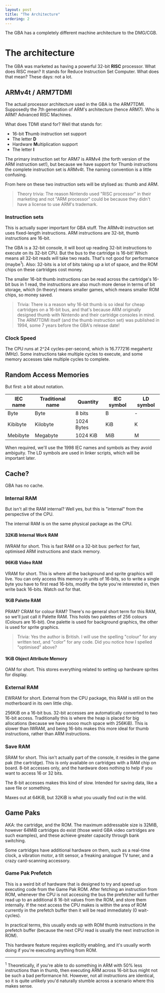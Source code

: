 ```yaml
---
layout: post
title: "The Architecture"
ordering: 2
---
```


The GBA has a completely different machine architecture to the DMG/CGB.

# The architecture

The GBA was marketed as having a powerful 32-bit **RISC** processor. What does RISC mean? It stands for Reduce Instruction Set Computer. What does that mean? These days: not a lot.

## ARMv4t / ARM7TDMI

The actual processor architecture used in the GBA is the ARM7TDMI. Supposedly the 7th generation of ARM's architecture (hence ARM7). Who is ARM? Advanced RISC Machines.

What does TDMI stand for? Well that stands for:
* 16-bit **T**humb instruction set support
* The letter **D**
* Hardware **M**ultiplication support
* The letter **I**

The primary instruction set for ARM7 is ARMv4 (the forth version of the ARM instruction set!), but because we have support for Thumb instructions the complete instruction set is ARMv4t. The naming convention is a little confusing.

From here on these two instruction sets will be stylised as: thumb and ARM.

> Theory trivia: The reason Nintendo used "RISC processor" in their marketing and not "ARM processor" could be because they didn't have a license to use ARM's trademark.

### Instruction sets

This is actually super important for GBA stuff. The ARMv4t instruction set uses fixed-length instructions. ARM instructions are 32-bit, thumb instructions are 16-bit.

The GBA is a 32-bit console, it will boot up reading 32-bit instructions to execute on its 32-bit CPU. But the bus to the cartridge is 16-bit! Which means all 32-bit reads will take two reads. That's not good for performance (maybe<sup>1</sup>). Also: 32-bits is a lot of bits taking up a lot of space, and the ROM chips on these cartridges cost money.

The smaller 16-bit thumb instructions can be read across the cartridge's 16-bit bus in 1 read, the instructions are also much more dense in terms of bit storage, which (in theory) means smaller games, which means smaller ROM chips, so money saved.

> Trivia: There is a reason why 16-bit thumb is so ideal for cheap cartridges on a 16-bit bus, and that's because ARM originally designed thumb with Nintendo and their cartridge consoles in mind. The ARM7TDMI itself (and the thumb instruction set) was published in 1994, some 7 years before the GBA's release date!

### Clock Speed

The CPU runs at 2^24 cycles-per-second, which is 16.777216 megahertz (MHz). Some instructions take multiple cycles to execute, and some memory accesses take multiple cycles to complete.

## Random Access Memories

But first: a bit about notation.

|IEC name|Traditional name|Quantity  |IEC symbol|LD symbol|
|--------|----------------|----------|----------|---------|
|Byte    |Byte            |8 bits    |B         |-        |
|Kibibyte|Kilobyte        |1024 Bytes|KiB       |K        |
|Mebibyte|Megabyte        |1024 KiB  |MiB       |M        |

When required, we'll use the 1998 IEC names and symbols as they avoid ambiguity. The LD symbols are used in linker scripts, which will be important later.

## Cache?

GBA has no cache.

### Internal RAM

But isn't all the RAM internal? Well yes, but this is "internal" from the perspective of the CPU.

The internal RAM is on the same physical package as the CPU.

#### 32KiB Internal Work RAM

IWRAM for short. This is fast RAM on a 32-bit bus: perfect for fast, optimised ARM instructions and stack memory.

#### 96KiB Video RAM

VRAM for short. This is where all the background and sprite graphics will live. You can only access this memory in units of 16-bits, so to write a single byte you have to first read 16-bits, modify the byte you're interested in, then write back 16-bits. Watch out for that.

#### 1KiB Palette RAM

PRAM? CRAM for colour RAM? There's no general short term for this RAM, so we'll just call it Palette RAM. This holds two palettes of 256 colours (Colours are 16-bit). One palette is used for background graphics, the other is used for sprite graphics.

> Trivia: Yes the author is British. I will use the spelling "colour" for any written text, and "color" for any code. Did you notice how I spelled "optimised" above?

#### 1KiB Object Attribute Memory

OAM for short. This stores everything related to setting up hardware sprites for display.

### External RAM

EWRAM for short. External from the CPU package, this RAM is still on the motherboard in its own little chip.

256KiB on a 16-bit bus. 32-bit accesses are automatically converted to two 16-bit access. Traditionally this is where the heap is placed for big allocations (because we have soooo much space with 256KiB). This is slower than IWRAM, and being 16-bits makes this more ideal for thumb instructions, rather than ARM instructions.

### Save RAM

SRAM for short. This isn't actually part of the console, it resides in the game pak (the cartridge). This is only available on cartridges with a RAM chip on board. 8-bit accesses only, and the hardware does nothing to help if you want to access 16 or 32 bits.

The 8-bit accesses makes this kind of slow. Intended for saving data, like a save file or something.

Maxes out at 64KiB, but 32KiB is what you usually find out in the wild.

## Game Paks

AKA: the cartridge, and the ROM. The maximum addressable size is 32MiB, however 64MiB cartridges do exist (those weird GBA video cartridges are such examples), and these achieve greater capacity through bank switching.

Some cartridges have additional hardware on them, such as a real-time clock, a vibration motor, a tilt sensor, a freaking analogue TV tuner, and a crazy card-scanning accessory.

### Game Pak Prefetch

This is a weird bit of hardware that is designed to try and speed up executing code from the Game Pak ROM. After fetching an instruction from ROM, whenever the CPU is not accessing the bus the prefetcher will further read up to an additional 8 16-bit values from the ROM, and store them internally. If the next access the CPU makes is within the area of ROM currently in the prefetch buffer then it will be read immediately (0 wait-cycles).

In practical terms, this usually ends up with ROM thumb instructions in the prefetch buffer (because the next CPU read is usually the next instruction in ROM).

This hardware feature requires explicitly enabling, and it's usually worth doing if you're executing anything from ROM.

***

<sup>1</sup> Theoretically, if you're able to do something in ARM with 50% less instructions than in thumb, then executing ARM across 16-bit bus might not be such a bad performance hit. However, not all instructions are identical, so it is quite unlikely you'd naturally stumble across a scenario where this makes sense.
